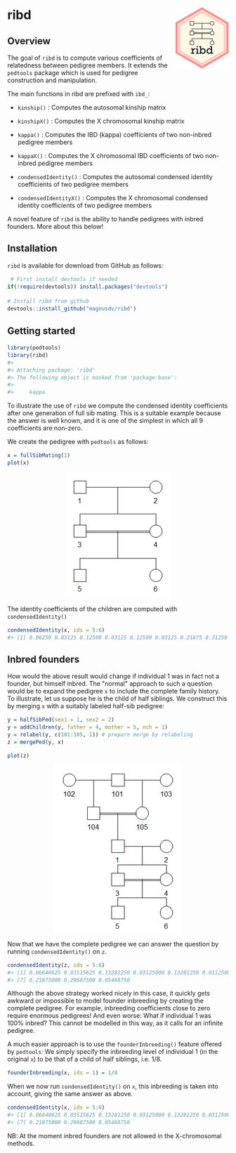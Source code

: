<!-- README.md is generated from README.Rmd. Please edit that file -->
ribd <img src="man/figures/logo.png" align="right" height=140/>
===============================================================

Overview
--------

The goal of `ribd` is to compute various coefficients of relatedness between pedigree members. It extends the `pedtools` package which is used for pedigree construction and manipulation.

The main functions in ribd are prefixed with `ibd_`:

-   `kinship()` : Computes the autosomal kinship matrix
-   `kinshipX()` : Computes the X chromosomal kinship matrix

-   `kappa()` : Computes the IBD (kappa) coefficients of two non-inbred pedigree members
-   `kappaX()` : Computes the X chromosomal IBD coefficients of two non-inbred pedigree members

-   `condensedIdentity()` : Computes the autosomal condensed identity coefficients of two pedigree members
-   `condensedIdentityX()` : Computes the X chromosomal condensed identity coefficients of two pedigree members

A novel feature of `ribd` is the ability to handle pedigrees with inbred founders. More about this below!

Installation
------------

`ribd` is available for download from GitHub as follows:

``` r
 # First install devtools if needed
if(!require(devtools)) install.packages("devtools")

# Install ribd from github
devtools::install_github("magnusdv/ribd")
```

Getting started
---------------

``` r
library(pedtools)
library(ribd)
#> 
#> Attaching package: 'ribd'
#> The following object is masked from 'package:base':
#> 
#>     kappa
```

To illustrate the use of `ribd` we compute the condensed identity coefficients after one generation of full sib mating. This is a suitable example because the answer is well known, and it is one of the simplest in which all 9 coefficients are non-zero.

We create the pedigree with `pedtools` as follows:

``` r
x = fullSibMating(1)
plot(x)
```

<img src="man/figures/README-sibs-1.png" style="display: block; margin: auto;" />

The identity coefficients of the children are computed with `condensedIdentity()`

``` r
condensedIdentity(x, ids = 5:6)
#> [1] 0.06250 0.03125 0.12500 0.03125 0.12500 0.03125 0.21875 0.31250 0.06250
```

Inbred founders
---------------

How would the above result would change if individual 1 was in fact not a founder, but himself inbred. The "normal" approach to such a question would be to expand the pedigree `x` to include the complete family history. To illustrate, let us suppose he is the child of half siblings. We construct this by merging `x` with a suitably labeled half-sib pedigree:

``` r
y = halfSibPed(sex1 = 1, sex2 = 2)
y = addChildren(y, father = 4, mother = 5, nch = 1)
y = relabel(y, c(101:105, 1)) # prepare merge by relabeling
z = mergePed(y, x)
```

``` r
plot(z)
```

<img src="man/figures/README-sibs-extended-1.png" style="display: block; margin: auto;" />

Now that we have the complete pedigree we can answer the question by running `condensedIdentity()` on `z`.

``` r
condensedIdentity(z, ids = 5:6)
#> [1] 0.06640625 0.03515625 0.13281250 0.03125000 0.13281250 0.03125000
#> [7] 0.21875000 0.29687500 0.05468750
```

Although the above strategy worked nicely in this case, it quickly gets awkward or impossible to model founder inbreeding by creating the complete pedigree. For example, inbreeding coefficients close to zero require enormous pedigrees! And even worse: What if individual 1 was 100% inbred? This cannot be modelled in this way, as it calls for an infinite pedigree.

A much easier approach is to use the `founderInbreeding()` feature offered by `pedtools`: We simply specify the inbreeding level of individual 1 (in the original `x`) to be that of a child of half siblings, i.e. 1/8.

``` r
founderInbreeding(x, ids = 1) = 1/8
```

When we now run `condensedIdentity()` on `x`, this inbreeding is taken into account, giving the same answer as above.

``` r
condensedIdentity(x, ids = 5:6)
#> [1] 0.06640625 0.03515625 0.13281250 0.03125000 0.13281250 0.03125000
#> [7] 0.21875000 0.29687500 0.05468750
```

NB: At the moment inbred founders are not allowed in the X-chromosomal methods.
